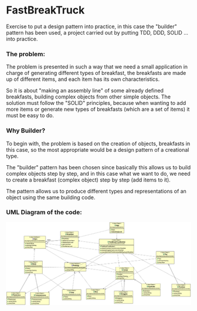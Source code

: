 # FastBreakTruck

Exercise to put a design pattern into practice, in this case the "builder" pattern has been used, a project carried out by putting TDD, DDD, SOLID ... into practice.

### The problem:
The problem is presented in such a way that we need a small application in charge of generating different types of breakfast, the breakfasts are made up of different items, and each item has its own characteristics. 

So it is about "making an assembly line" of some already defined breakfasts, building complex objects from other simple objects.
The solution must follow the "SOLID" principles, because when wanting to add more items or generate new types of breakfasts (which are a set of items) it must be easy to do.

### Why Builder?
To begin with, the problem is based on the creation of objects, breakfasts in this case, so the most appropriate would be a design pattern of a creational type.

The "builder" pattern has been chosen since basically this allows us to build complex objects step by step, and in this case what we want to do, we need to create a breakfast (complex object) step by step (add items to it).

The pattern allows us to produce different types and representations of an object using the same building code.

### UML Diagram of the code:

![UML Diagram FastBreakTruck](./FastBreakTruckUML.png "UML")